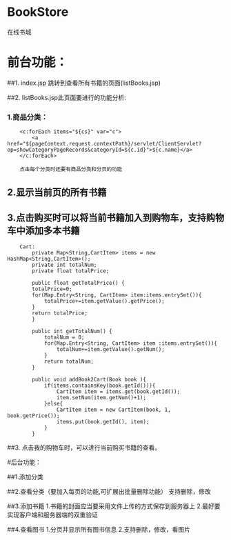 # BookStore
在线书城
# 前台功能：
##1. index.jsp
	跳转到查看所有书籍的页面(listBooks.jsp)

##2. listBooks.jsp此页面要进行的功能分析:
###	1.商品分类：
		<c:forEach items="${cs}" var="c">
			<a href="${pageContext.request.contextPath}/servlet/ClientServlet?op=showCategoryPageRecords&categoryId=${c.id}">${c.name}</a>
		</c:forEach>

		点击每个分类时还要有商品分类和分页的功能

##	2.显示当前页的所有书籍

##	3.点击购买时可以将当前书籍加入到购物车，支持购物车中添加多本书籍
  		Cart:
  			private Map<String,CartItem> items = new HashMap<String,CartItem>();
  			private int totalNum;
  			private float totalPrice;
  
  			public float getTotalPrice() {
  			totalPrice=0;
  			for(Map.Entry<String, CartItem> item:items.entrySet()){
  				totalPrice+=item.getValue().getPrice();
  			}
  			return totalPrice;
  			}
  			
  			public int getTotalNum() {
  				totalNum = 0;
  				for(Map.Entry<String, CartItem> item :items.entrySet()){
  					totalNum+=item.getValue().getNum();
  				}
  				return totalNum;
  			}
  			
  			public void addBook2Cart(Book book ){
  				if(items.containsKey(book.getId())){
  					CartItem item = items.get(book.getId());
  					item.setNum(item.getNum()+1);
  				}else{
  					CartItem item = new CartItem(book, 1, book.getPrice());
  					items.put(book.getId(), item);
  				}
  			}

##3. 点击我的购物车时，可以进行当前购买书籍的查看。

#后台功能：

##1.添加分类

##2.查看分类（要加入每页的功能,可扩展出批量删除功能）
	支持删除，修改

##3.添加书籍
	1.书籍的封面应当要采用文件上传的方式保存到服务器上
	2.最好要实现客户端和服务器端的双重验证

##4.查看图书
	1.分页并显示所有图书信息
	2.支持删除，修改，看图片
